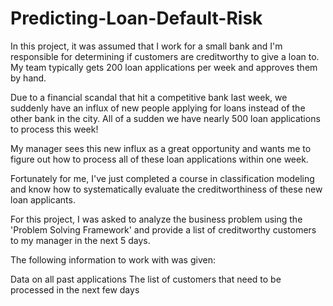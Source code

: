 # Predicting-Loan-Default-Risk
In this project, it was assumed that I work for a small bank and I'm responsible for determining if customers are creditworthy to give a loan to. My team typically gets 200 loan applications per week and approves them by hand.

Due to a financial scandal that hit a competitive bank last week, we suddenly have an influx of new people applying for loans instead of the other bank in the city. All of a sudden we have nearly 500 loan applications to process this week!

My manager sees this new influx as a great opportunity and wants me to figure out how to process all of these loan applications within one week.

Fortunately for me, I've just completed a course in classification modeling and know how to systematically evaluate the creditworthiness of these new loan applicants.

For this project, I was asked to analyze the business problem using the 'Problem Solving Framework' and provide a list of creditworthy customers to my manager in the next 5 days.

The following information to work with was given:

Data on all past applications
The list of customers that need to be processed in the next few days
